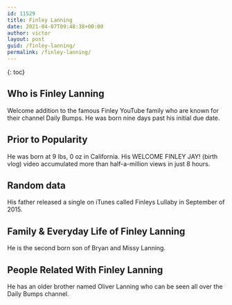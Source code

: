 ```yaml
---
id: 11529
title: Finley Lanning
date: 2021-04-07T09:48:38+00:00
author: victor
layout: post
guid: /finley-lanning/
permalink: /finley-lanning/
---
```



{: toc}


## Who is Finley Lanning



Welcome addition to the famous Finley YouTube family who are known for their channel Daily Bumps. He was born nine days past his initial due date. 

                
                
                
## Prior to Popularity



He was born at 9 lbs, 0 oz in California. His WELCOME FINLEY JAY! (birth vlog) video accumulated more than half-a-million views in just 8 hours.

                
                
                
## Random data



His father released a single on iTunes called Finleys Lullaby in September of 2015.

                
                
                
## Family & Everyday Life of Finley Lanning



He is the second born son of Bryan and Missy Lanning.

                
                
                
## People Related With Finley Lanning



He has an older brother named Oliver Lanning who can be seen all over the Daily Bumps channel.

                
              
            
          
          
          